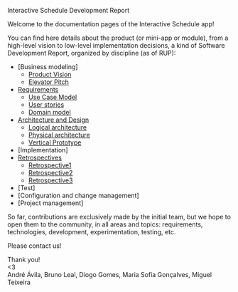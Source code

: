 Interactive Schedule Development Report

Welcome to the documentation pages of the Interactive Schedule app!

You can find here details about the product (or mini-app or module), from a high-level vision to low-level implementation decisions, a kind of Software Development Report, organized by discipline (as of RUP):

* [Business modeling] <br>
    * [Product Vision](https://github.com/LEIC-ES-2021-22/3LEIC06T5/blob/main/docs/ProductVision.md)<br>
    * [Elevator Pitch](https://github.com/LEIC-ES-2021-22/3LEIC06T5/blob/main/docs/ElevatorPitch.md)<br>
* [Requirements](https://github.com/LEIC-ES-2021-22/3LEIC06T5/blob/main/docs/Requirements.md)<br>
    * [Use Case Model](https://github.com/LEIC-ES-2021-22/3LEIC06T5/blob/main/docs/Requirements.md#use-case-model)<br>
    * [User stories](https://github.com/LEIC-ES-2021-22/3LEIC06T5/issues)<br>
    * [Domain model](https://github.com/LEIC-ES-2021-22/3LEIC06T5/blob/main/docs/Requirements.md#domain-model)<br>
* [Architecture and Design](https://github.com/LEIC-ES-2021-22/3LEIC06T5/blob/main/docs/ArchitectureAndDesign.md)<br>
    * [Logical architecture](https://github.com/LEIC-ES-2021-22/3LEIC06T5/blob/main/docs/ArchitectureAndDesign.md#logical-architecture)<br>
    * [Physical architecture](https://github.com/LEIC-ES-2021-22/3LEIC06T5/blob/main/docs/ArchitectureAndDesign.md#physical-architecture)<br>
    * [Vertical Prototype](https://github.com/LEIC-ES-2021-22/3LEIC06T5/blob/main/docs/ArchitectureAndDesign.md#vertical-prototype)<br>
* [Implementation]<br>
* [Retrospectives](https://github.com/LEIC-ES-2021-22/3LEIC06T5/blob/main/docs/Retrospectives.md)<br>
    * [Retrospective1](https://github.com/LEIC-ES-2021-22/3LEIC06T5/blob/main/docs/Retrospectives.md#Retrospective-1)<br>
    * [Retrospective2](https://github.com/LEIC-ES-2021-22/3LEIC06T5/blob/main/docs/Retrospectives.md#Retrospective-2)<br>
    * [Retrospective3](https://github.com/LEIC-ES-2021-22/3LEIC06T5/blob/main/docs/Retrospectives.md#Retrospective-3)<br>
* [Test]<br>
* [Configuration and change management]<br>
* [Project management]<br>

So far, contributions are exclusively made by the initial team, but we hope to open them to the community, in all areas and topics: requirements, technologies, development, experimentation, testing, etc.

Please contact us!

Thank you! <br>
<3 <br>
André Ávila, 
Bruno Leal, 
Diogo Gomes, 
Maria Sofia Gonçalves, 
Miguel Teixeira